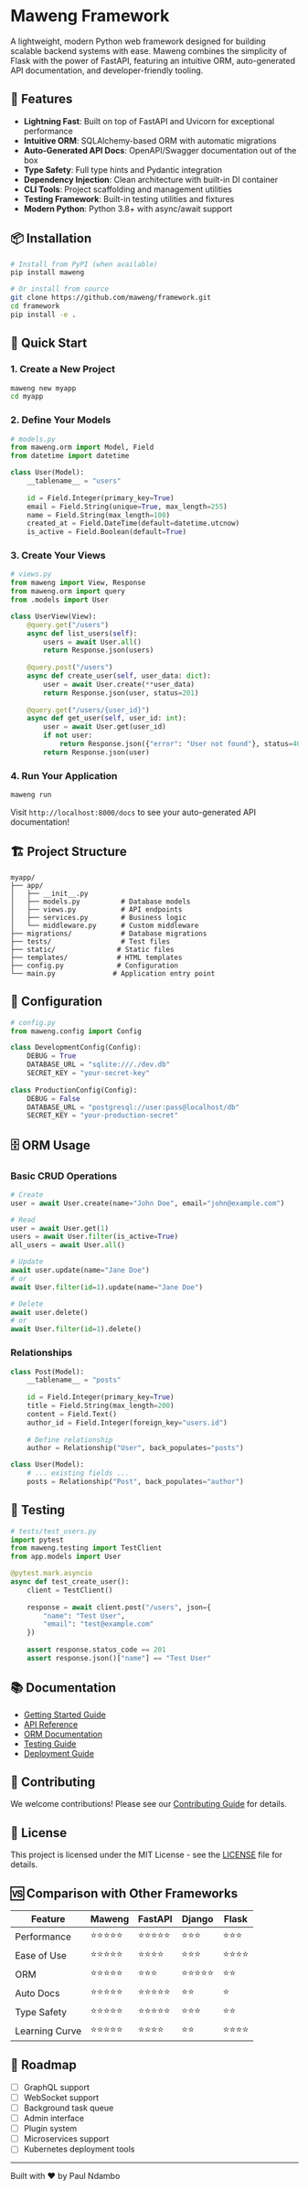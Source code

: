 # Maweng Framework

A lightweight, modern Python web framework designed for building scalable backend systems with ease. Maweng combines the simplicity of Flask with the power of FastAPI, featuring an intuitive ORM, auto-generated API documentation, and developer-friendly tooling.

## 🚀 Features

- **Lightning Fast**: Built on top of FastAPI and Uvicorn for exceptional performance
- **Intuitive ORM**: SQLAlchemy-based ORM with automatic migrations
- **Auto-Generated API Docs**: OpenAPI/Swagger documentation out of the box
- **Type Safety**: Full type hints and Pydantic integration
- **Dependency Injection**: Clean architecture with built-in DI container
- **CLI Tools**: Project scaffolding and management utilities
- **Testing Framework**: Built-in testing utilities and fixtures
- **Modern Python**: Python 3.8+ with async/await support

## 📦 Installation

```bash
# Install from PyPI (when available)
pip install maweng

# Or install from source
git clone https://github.com/maweng/framework.git
cd framework
pip install -e .
```

## 🎯 Quick Start

### 1. Create a New Project

```bash
maweng new myapp
cd myapp
```

### 2. Define Your Models

```python
# models.py
from maweng.orm import Model, Field
from datetime import datetime

class User(Model):
    __tablename__ = "users"
    
    id = Field.Integer(primary_key=True)
    email = Field.String(unique=True, max_length=255)
    name = Field.String(max_length=100)
    created_at = Field.DateTime(default=datetime.utcnow)
    is_active = Field.Boolean(default=True)
```

### 3. Create Your Views

```python
# views.py
from maweng import View, Response
from maweng.orm import query
from .models import User

class UserView(View):
    @query.get("/users")
    async def list_users(self):
        users = await User.all()
        return Response.json(users)
    
    @query.post("/users")
    async def create_user(self, user_data: dict):
        user = await User.create(**user_data)
        return Response.json(user, status=201)
    
    @query.get("/users/{user_id}")
    async def get_user(self, user_id: int):
        user = await User.get(user_id)
        if not user:
            return Response.json({"error": "User not found"}, status=404)
        return Response.json(user)
```

### 4. Run Your Application

```bash
maweng run
```

Visit `http://localhost:8000/docs` to see your auto-generated API documentation!

## 🏗️ Project Structure

```
myapp/
├── app/
│   ├── __init__.py
│   ├── models.py          # Database models
│   ├── views.py           # API endpoints
│   ├── services.py        # Business logic
│   └── middleware.py      # Custom middleware
├── migrations/            # Database migrations
├── tests/                 # Test files
├── static/               # Static files
├── templates/            # HTML templates
├── config.py             # Configuration
└── main.py              # Application entry point
```

## 🔧 Configuration

```python
# config.py
from maweng.config import Config

class DevelopmentConfig(Config):
    DEBUG = True
    DATABASE_URL = "sqlite:///./dev.db"
    SECRET_KEY = "your-secret-key"
    
class ProductionConfig(Config):
    DEBUG = False
    DATABASE_URL = "postgresql://user:pass@localhost/db"
    SECRET_KEY = "your-production-secret"
```

## 🗄️ ORM Usage

### Basic CRUD Operations

```python
# Create
user = await User.create(name="John Doe", email="john@example.com")

# Read
user = await User.get(1)
users = await User.filter(is_active=True)
all_users = await User.all()

# Update
await user.update(name="Jane Doe")
# or
await User.filter(id=1).update(name="Jane Doe")

# Delete
await user.delete()
# or
await User.filter(id=1).delete()
```

### Relationships

```python
class Post(Model):
    __tablename__ = "posts"
    
    id = Field.Integer(primary_key=True)
    title = Field.String(max_length=200)
    content = Field.Text()
    author_id = Field.Integer(foreign_key="users.id")
    
    # Define relationship
    author = Relationship("User", back_populates="posts")

class User(Model):
    # ... existing fields ...
    posts = Relationship("Post", back_populates="author")
```

## 🧪 Testing

```python
# tests/test_users.py
import pytest
from maweng.testing import TestClient
from app.models import User

@pytest.mark.asyncio
async def test_create_user():
    client = TestClient()
    
    response = await client.post("/users", json={
        "name": "Test User",
        "email": "test@example.com"
    })
    
    assert response.status_code == 201
    assert response.json()["name"] == "Test User"
```

## 📚 Documentation

- [Getting Started Guide](https://maweng.dev/getting-started)
- [API Reference](https://maweng.dev/api)
- [ORM Documentation](https://maweng.dev/orm)
- [Testing Guide](https://maweng.dev/testing)
- [Deployment Guide](https://maweng.dev/deployment)

## 🤝 Contributing

We welcome contributions! Please see our [Contributing Guide](CONTRIBUTING.md) for details.

## 📄 License

This project is licensed under the MIT License - see the [LICENSE](LICENSE) file for details.

## 🆚 Comparison with Other Frameworks

| Feature | Maweng | FastAPI | Django | Flask |
|---------|--------|---------|--------|-------|
| Performance | ⭐⭐⭐⭐⭐ | ⭐⭐⭐⭐⭐ | ⭐⭐⭐ | ⭐⭐⭐ |
| Ease of Use | ⭐⭐⭐⭐⭐ | ⭐⭐⭐⭐ | ⭐⭐⭐ | ⭐⭐⭐⭐ |
| ORM | ⭐⭐⭐⭐⭐ | ⭐⭐⭐ | ⭐⭐⭐⭐⭐ | ⭐⭐ |
| Auto Docs | ⭐⭐⭐⭐⭐ | ⭐⭐⭐⭐⭐ | ⭐⭐ | ⭐ |
| Type Safety | ⭐⭐⭐⭐⭐ | ⭐⭐⭐⭐⭐ | ⭐⭐⭐ | ⭐⭐ |
| Learning Curve | ⭐⭐⭐⭐⭐ | ⭐⭐⭐⭐ | ⭐⭐ | ⭐⭐⭐⭐ |

## 🚀 Roadmap

- [ ] GraphQL support
- [ ] WebSocket support
- [ ] Background task queue
- [ ] Admin interface
- [ ] Plugin system
- [ ] Microservices support
- [ ] Kubernetes deployment tools

---

Built with ❤️ by Paul Ndambo 